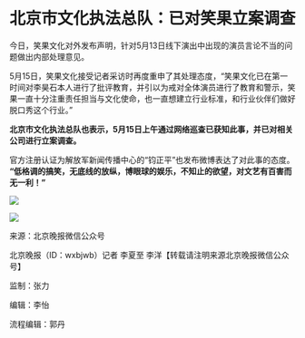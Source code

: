 # 北京市文化执法总队：已对笑果立案调查

今日，笑果文化对外发布声明，针对5月13日线下演出中出现的演员言论不当的问题做出内部处理意见。

5月15日，笑果文化接受记者采访时再度重申了其处理态度，“笑果文化已在第一时间对李昊石本人进行了批评教育，并引以为戒对全体演员进行了教育和警示，笑果一直十分注重责任担当与文化使命，也一直想建立行业标准，和行业伙伴们做好脱口秀这个行业。”

**北京市文化执法总队也表示，5月15日上午通过网络巡查已获知此事，并已对相关公司进行立案调查。**

官方注册认证为解放军新闻传播中心的“钧正平”也发布微博表达了对此事的态度。
**“低格调的搞笑，无底线的放纵，博眼球的娱乐，不知止的欲望，对文艺有百害而无一利！”**

![](https://inews.gtimg.com/om_bt/OESIklW1huiawis1xjXuXJUHbhc0fE2-wivuk-1cLkuEUAA/1000)

![](https://inews.gtimg.com/om_bt/OsmZxCDfPOb19wOG24qLBNyvyyz9NTtlSgwsVtAVl9bskAA/1000)

来源：北京晚报微信公众号

北京晚报（ID：wxbjwb）记者 李夏至 李洋【转载请注明来源北京晚报微信公众号】

监制：张力

编辑：李怡

流程编辑：郭丹

